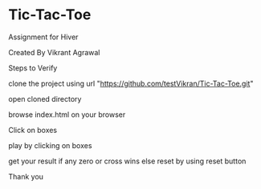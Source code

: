 # Tic-Tac-Toe
Assignment for Hiver


Created By Vikrant Agrawal


Steps to Verify 

clone the project using url "https://github.com/testVikran/Tic-Tac-Toe.git"

open cloned directory 

browse index.html on your browser

Click on boxes 

play by clicking on boxes

get your result if any zero or cross wins 
else reset by using reset button 


Thank you
